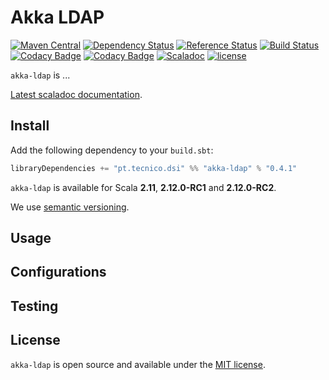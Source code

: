 # Akka LDAP
[![Maven Central](https://maven-badges.herokuapp.com/maven-central/pt.tecnico.dsi/akka-ldap_2.12.0-RC2/badge.svg?maxAge=604800)](https://maven-badges.herokuapp.com/maven-central/pt.tecnico.dsi/akka-ldap_2.12.0-RC2)
[![Dependency Status](https://www.versioneye.com/java/pt.tecnico.dsi:akka-ldap_2.12.0-RC1/badge.svg?style=plastic&maxAge=604800)](https://www.versioneye.com/java/pt.tecnico.dsi:akka-ldap_2.12.0-RC1)
[![Reference Status](https://www.versioneye.com/java/pt.tecnico.dsi:akka-ldap_2.12.0-RC1/reference_badge.svg?style=plastic&maxAge=604800)](https://www.versioneye.com/java/pt.tecnico.dsi:akka-ldap_2.12.0-RC1/references)
[![Build Status](https://travis-ci.org/ist-dsi/akka-ldap.svg?branch=master&style=plastic&maxAge=604800)](https://travis-ci.org/ist-dsi/akka-ldap)
[![Codacy Badge](https://api.codacy.com/project/badge/Grade/a45627dd46e5471db544e3b21b39489e)](https://www.codacy.com/app/IST-DSI/akka-ldap)
[![Codacy Badge](https://api.codacy.com/project/badge/Coverage/a45627dd46e5471db544e3b21b39489e)](https://www.codacy.com/app/IST-DSI/akka-ldap)
[![Scaladoc](http://javadoc-badge.appspot.com/pt.tecnico.dsi/akka-ldap_2.12.0-RC1.svg?label=scaladoc&style=plastic&maxAge=604800)](https://ist-dsi.github.io/ldap/latest/api/#pt.tecnico.dsi.ldap.Ldap)
[![license](http://img.shields.io/:license-MIT-blue.svg)](LICENSE)

`akka-ldap` is ...

[Latest scaladoc documentation](http://ist-dsi.github.io/akka-ldap/latest/api/).

## Install
Add the following dependency to your `build.sbt`:
```sbt
libraryDependencies += "pt.tecnico.dsi" %% "akka-ldap" % "0.4.1"
```

`akka-ldap` is available for Scala **2.11**, **2.12.0-RC1** and **2.12.0-RC2**.

We use [semantic versioning](http://semver.org).

## Usage

## Configurations

## Testing

## License
`akka-ldap` is open source and available under the [MIT license](LICENSE).
